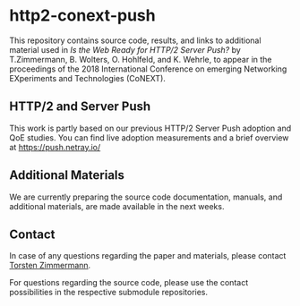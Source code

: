 # http2-conext-push 
This repository contains source code, results, and links to additional material used in *Is the Web Ready for HTTP/2 Server Push?* by T.Zimmermann, B. Wolters, O. Hohlfeld, and K. Wehrle, to appear in the proceedings of the 2018 International Conference on emerging Networking EXperiments and Technologies (CoNEXT). 

## HTTP/2 and Server Push 
This work is partly based on our previous HTTP/2 Server Push adoption and QoE studies. You can find live adoption measurements and a brief overview at https://push.netray.io/ 

## Additional Materials 
We are currently preparing the source code documentation, manuals, and additional materials, are made  available in the next weeks.

## Contact
In case of any questions regarding the paper and materials, please contact [Torsten Zimmermann](https://www.comsys.rwth-aachen.de/team/torsten-zimmermann/).

For questions regarding the source code, please use the contact possibilities in the respective submodule repositories.
